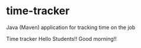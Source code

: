# time-tracker
Java (Maven) application for tracking time on the job

Time tracker
Hello Students!!
Good morning!!
